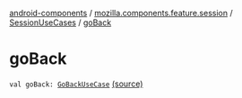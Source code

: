 [android-components](../../index.md) / [mozilla.components.feature.session](../index.md) / [SessionUseCases](index.md) / [goBack](./go-back.md)

# goBack

`val goBack: `[`GoBackUseCase`](-go-back-use-case/index.md) [(source)](https://github.com/mozilla-mobile/android-components/blob/master/components/feature/session/src/main/java/mozilla/components/feature/session/SessionUseCases.kt#L181)